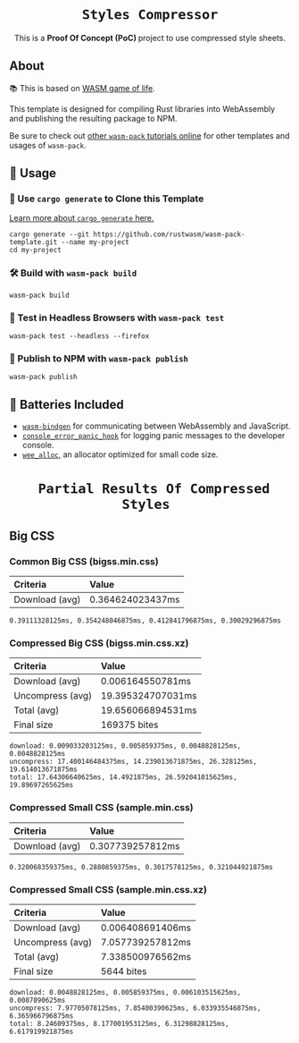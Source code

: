 <div align="center">

  <h1><code> Styles Compressor </code></h1>

  <p>
    This is a <strong> Proof Of Concept (PoC) </strong> project to use compressed style sheets.
  </p>
</div>


## About

📚 This is based on [WASM game of life](https://rustwasm.github.io/docs/book/game-of-life/hello-world.html).

This template is designed for compiling Rust libraries into WebAssembly and
publishing the resulting package to NPM.

Be sure to check out [other `wasm-pack` tutorials online][tutorials] for other
templates and usages of `wasm-pack`.

[tutorials]: https://rustwasm.github.io/docs/wasm-pack/tutorials/index.html
[template-docs]: https://rustwasm.github.io/docs/wasm-pack/tutorials/npm-browser-packages/index.html

## 🚴 Usage

### 🐑 Use `cargo generate` to Clone this Template

[Learn more about `cargo generate` here.](https://github.com/ashleygwilliams/cargo-generate)

```
cargo generate --git https://github.com/rustwasm/wasm-pack-template.git --name my-project
cd my-project
```

### 🛠️ Build with `wasm-pack build`

```
wasm-pack build
```

### 🔬 Test in Headless Browsers with `wasm-pack test`

```
wasm-pack test --headless --firefox
```

### 🎁 Publish to NPM with `wasm-pack publish`

```
wasm-pack publish
```

## 🔋 Batteries Included

* [`wasm-bindgen`](https://github.com/rustwasm/wasm-bindgen) for communicating
  between WebAssembly and JavaScript.
* [`console_error_panic_hook`](https://github.com/rustwasm/console_error_panic_hook)
  for logging panic messages to the developer console.
* [`wee_alloc`](https://github.com/rustwasm/wee_alloc), an allocator optimized
  for small code size.

<div align="center">
  <h1><code> Partial Results Of Compressed Styles </code></h1>
</div>

## Big CSS

### Common Big CSS (bigss.min.css)
| Criteria       | Value            |
|:-------------- |:---------------- |
| Download (avg) | 0.364624023437ms |

```
0.39111328125ms, 0.354248046875ms, 0.412841796875ms, 0.30029296875ms
```

### Compressed Big CSS (bigss.min.css.xz)
| Criteria         | Value             |
|:---------------- |:----------------- |
| Download (avg)   |  0.006164550781ms |
| Uncompress (avg) | 19.395324707031ms |
| Total (avg)      | 19.656066894531ms |
| Final size       | 169375 bites      |

```
download: 0.009033203125ms, 0.005859375ms, 0.0048828125ms, 0.0048828125ms
uncompress: 17.400146484375ms, 14.239013671875ms, 26.328125ms, 19.614013671875ms
total: 17.64306640625ms, 14.4921875ms, 26.592041015625ms, 19.89697265625ms
```



### Compressed Small CSS (sample.min.css)
| Criteria       | Value            |
|:-------------- |:---------------- |
| Download (avg) | 0.307739257812ms |

```
0.320068359375ms, 0.2880859375ms, 0.3017578125ms, 0.321044921875ms
```

### Compressed Small CSS (sample.min.css.xz)
| Criteria         | Value            |
|:---------------- |:---------------- |
| Download (avg)   | 0.006408691406ms |
| Uncompress (avg) | 7.057739257812ms |
| Total (avg)      | 7.338500976562ms |
| Final size       | 5644 bites       |

```
download: 0.0048828125ms, 0.005859375ms, 0.006103515625ms, 0.0087890625ms
uncompress: 7.97705078125ms, 7.85400390625ms, 6.033935546875ms, 6.365966796875ms
total: 8.24609375ms, 8.177001953125ms, 6.31298828125ms, 6.617919921875ms
```

